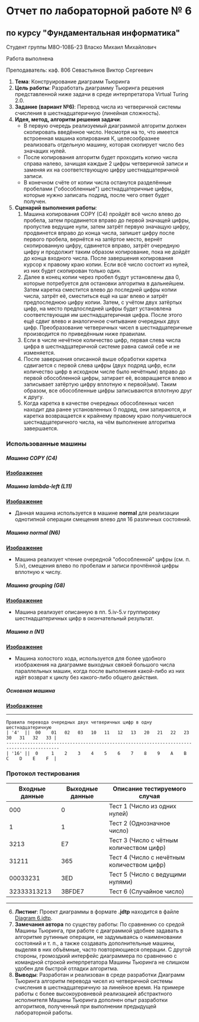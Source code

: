 # Отчет по лабораторной работе № 6
## по курсу "Фундаментальная информатика"

Студент группы М8О-108Б-23 Власко Михаил Михайлович

Работа выполнена

Преподаватель: каф. 806 Севастьянов Виктор Сергеевич

1. **Тема**: Конструирование диаграмм Тьюринга
2. **Цель работы**: Разработать диаграмму Тьюринга решения представленной ниже задачи в среде интерпретатора 
Virtual Turing 2.0.
3. **Задание (вариант №6)**: Перевод числа из четверичной системы счисления в шестнадцатеричную (линейная сложность).
4. **Идея, метод, алгоритм решения задачи**:
    - В первую очередь реализуемый диаграммой алгоритм должен скопировать введённое число. Несмотря на то, что имеется
встроенная машина копирования К, целесообразнее реализовать отдельную машину, которая скопирует число без значащих 
нулей.
    - После копирования алгоритм будет проходить копию числа справа налево, зачищая каждые 2 цифры четверичной записи и 
заменяя их на соответствующую цифру шестнадцатеричной записи.
    - В конечном счёте от копии числа останутся разделённые пробелами ("обособленные") шестнадцатеричные цифры, которые 
нужно записать подряд, после чего ответ будет получен.
5. **Сценарий выполнения работы**:
    1. Машина копирования COPY (C4) пройдёт всё число влево до пробела, затем продвинется вправо до первой значащей 
цифры, пропустив ведущие нули, затем затрёт первую значащую цифру, продвинется вправо до конца числа, запишет цифру 
после первого пробела, вернётся на затёртое место, вернёт скопированную цифру, сдвинется вправо, затрёт очередную цифру 
и продолжит таким образом копирование, пока не дойдёт до конца входного числа. После завершения копирования курсор 
к правому краю копии. Если всё число состоит из нулей, из них будет скопирован только один.
   2. Далее в конец копии через пробел будут установлены два 0, которые потребуется для остановки алгоритма в 
дальнейшем. Затем каретка сместится влево до последней цифры копии числа, затрёт её, сместиться ещё на шаг влево и 
затрёт предпоследнюю цифру копии. Затем, с учётом двух затёртых цифр, на место предпоследней цифры будет установлена 
соответствующая им шестнадцатеричная цифра. После этого ещё сдвиг влево и аналогичное считывание очередных двух цифр. 
Преобразование четверичных чисел в шестнадцатеричные производится по приведённым ниже правилам.
   3. Если в числе нечётное количество цифр, первая слева числа цифра в шестнадцатеричной системе равна самой себе и 
не изменяется. 
   4. После завершения описанной выше обработки каретка сдвигается с первой слева цифры (двух подряд цифр, если 
количество цифр в исходном числе было нечётным) вправо до первой обособленной цифры, затирает её, возвращается влево и 
записывает затёртую цифру вплотную к первой(ым). Таким образом, все обособленные цифры записываются вплотную друг к 
другу.
   5. Когда каретка в качестве очередных обособленных чисел находит два ранее установленных 0 подряд,
они затираются, и каретка возвращается к крайнему правому краю получившегося шестнадцатеричного числа, на чём выполнение 
алгоритма завершается.

### Использованные машины
##### Машина **COPY** (C4)
**[Изображение](images/copy.png)**

##### Машина **lambda-left** (L11)
**[Изображение](images/lambda-left.png)**
- Данная машина используется в машине **normal** для реализации однотипной операции смещения влево для 16 различных 
состояний.

##### Машина **normal** (N6)
**[Изображение](images/normal.png)**
- Машина реализует чтение очередной "обособленной" цифры (см. п. 5.iv), смещения влево по пробелам и записи прочтённой 
цифры вплотную к числу.

##### Машина **grouping** (G8)
**[Изображение](images/grouping.png)**
- Машина реализует описанную в пп. 5.iv-5.v группировку шестнадцатеричных цифр в окончательный результат.

##### Машина **n** (N1)
**[Изображение](images/n.png)**
- Машина холостого хода, используется для более удобного изображения на диаграмме выходных связей большого числа
параллельных машин, когда после выполнения какой-либо из них идёт возврат к циклу без какого-либо общего действия.

##### Основная машина
**[Изображение](images/main.png)**

---

    Правила перевода очередных двух четверичных цифр в одну шестнадцатеричную
    | '4'  ||  00    01   02   03   10   11   12   13   20   21   22   23   30   31   32   33 |
    ------------------------------------------------------------------------------------------
    | '16' ||  0     1    2    3    4    5    6    7    8    9    A    B    C    D    E    F  |

### Протокол тестирования
| Входные данные | Выходные данные   | Описание тестируемого случая               |
|----------------|-------------------|--------------------------------------------|
| 000            | 0                 | Тест 1 (Число из одних нулей)              |
| 1              | 1                 | Тест 2 (Однозначное число)                 |
| 3213           | E7                | Тест 3 (Число с чётным количеством цифр)   |
| 31211          | 365               | Тест 4 (Число с нечётным количеством цифр) |
| 00033231       | 3ED               | Тест 5 (Число с ведущими нулями)           |
| 32333313213    | 3BFDE7            | Тест 6 (Случайное число)                   |

---

6. **Листинг**: 
Проект диаграммы в формате **.jdtp** находится в файле [Diagram 6.jdtp](Diagramm%206.jdtp).
7. **Замечания автора** по существу работы: По сравнению со средой Машины Тьюринга, при работе с диаграммой удобнее
задавать в алгоритме рутинные операции, не задумываясь о наименовании состояний и т. п., а также создавать 
дополнительные машины, выделяя в них объёмные, часто повторяющиеся операции. С другой стороны, громоздкий интерфейс 
диаграммера по сравнению с командной строкой интерпретатора Машины Тьюринга не слишком удобен для быстрой отладки 
алгоритма.  
8. **Выводы**: Разработан и реализован в среде разработки Диаграмм Тьюринга алгоритм перевода чисел из четверичной 
системы счисления в шестнадцатеричную за линейное время. На примере работы с более высокоуровневой реализацией 
абстрактного исполнителя Машины Тьюринга дополнен опыт разработки алгоритмов, полученный при выполнении предыдущей 
лабораторной работы.
